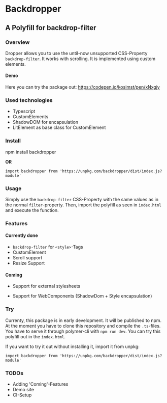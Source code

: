 # Backdropper

## A Polyfill for backdrop-filter

### Overview

Dropper allows you to use the until-now unsupported CSS-Property `backdrop-filter`. It works with scrolling. It is implemented using custom elements.

#### Demo

Here you can try the package out: https://codepen.io/kosimst/pen/xNxgjy

### Used technologies

- Typescript
- CustomElements
- ShadowDOM for encapsulation
- LitElement as base class for CustomElement

### Install

npm install backdropper

**OR**

`import backdropper from 'https://unpkg.com/backdropper/dist/index.js?module'`

### Usage

Simply use the `backdrop-filter` CSS-Property with the same values as in the normal `filter`-property. Then, import the polyfill as seen in `index.html` and execute the function.

### Features

#### Currently done

- `backdrop-filter` for `<style>`-Tags
- CustomElement
- Scroll support
- Resize Support

#### Coming

- Support for external stylesheets

- Support for WebComponents (ShadowDom + Style encapsulation)

### Try

Currenty, this package is in early development. It will be published to npm. At the moment you have to clone this repository and compile the `.ts`-files. You have to serve it through polymer-cli with `npm run dev`. You can try this polyfill out in the `index.html`.

If you want to try it out without installing it, import it from unpkg:

`import backdropper from 'https://unpkg.com/backdropper/dist/index.js?module'`

### TODOs

- Adding 'Coming'-Features
- Demo site
- CI-Setup
